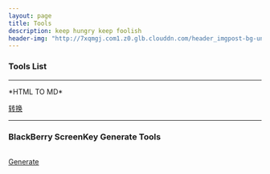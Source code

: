 ```yaml
---
layout: page
title: Tools
description: keep hungry keep foolish
header-img: "http://7xqmgj.com1.z0.glb.clouddn.com/header_imgpost-bg-unix-linux.jpg"
---
```


### Tools List
<hr>
*HTML TO MD*

<!--图片居中<div align="center"><img src="http://7xoawu.com1.z0.glb.clouddn.com/htmltomd.png"/></div>-->


<img src="http://7xoawu.com1.z0.glb.clouddn.com/htmltomd.png" alt="" class="shadow"/>


[转换](http://7xoawu.com1.z0.glb.clouddn.com/convertmd.html)
<hr>

### BlackBerry ScreenKey Generate Tools

<img src="http://7xoawu.com1.z0.glb.clouddn.com/blackberry.png" alt="" class="shadow"/>


[Generate](http://7xoawu.com1.z0.glb.clouddn.com/BlackBerry.html)

